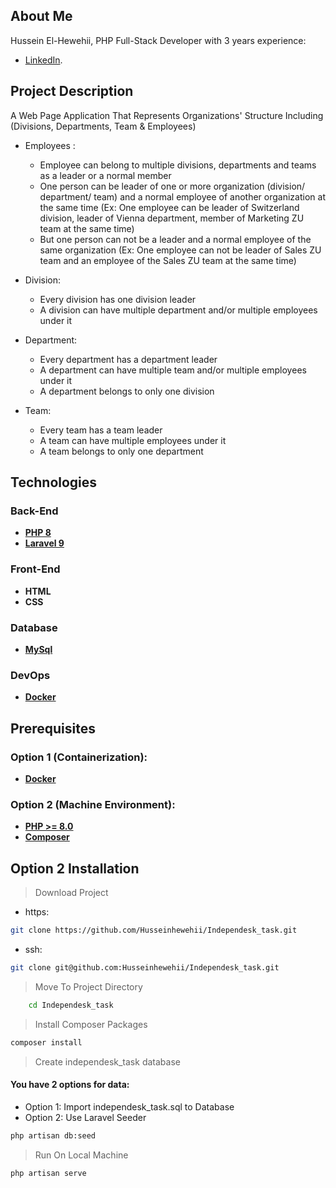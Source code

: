 
## About Me

Hussein El-Hewehii, PHP Full-Stack Developer with 3 years experience:

- [LinkedIn](https://www.linkedin.com/in/hussein-el-hewehii-768b5a113/).

## Project Description

A Web Page Application That Represents Organizations' Structure Including (Divisions, Departments, Team & Employees)
- Employees : 
    -   Employee can belong to multiple divisions, departments and teams as a leader or a normal member 
    -   One person can be leader of one or more organization (division/ department/ team) and a normal employee of another organization at the same time (Ex: One employee can be leader of Switzerland division, leader of Vienna department, member of Marketing ZU team at the same time)
    -   But one person can not be a leader and a normal employee of the same organization (Ex: One employee can not be leader of Sales ZU team and an employee of the Sales ZU team at the same time)

- Division:
    - Every division has one division leader
    - A division can have multiple department and/or multiple employees under it

- Department:
    - Every department has a department leader
    - A department can have multiple team and/or multiple employees under it
    - A department belongs to only one division

- Team:
    - Every team has a team leader
    - A team can have multiple employees under it
    - A team belongs to only one department


## Technologies

### Back-End

- **[PHP 8](https://www.php.net/docs.php)**
- **[Laravel 9](https://laravel.com/docs/9.x/installation)**

### Front-End

- **HTML**
- **CSS**

### Database

- **[MySql](https://www.mysql.com/)**

### DevOps

- **[Docker](https://www.docker.com/)**


## Prerequisites

 ### Option 1 (Containerization):
- **[Docker](https://docs.docker.com/engine/install/)**

 ### Option 2 (Machine Environment):
- **[PHP >= 8.0](https://www.php.net/downloads.php)**
- **[Composer](https://getcomposer.org/)**


## Option 2 Installation


> Download Project 

* https:
``` bash
git clone https://github.com/Husseinhewehii/Independesk_task.git
```
* ssh:
``` bash
git clone git@github.com:Husseinhewehii/Independesk_task.git
```

> Move To Project Directory

``` bash
    cd Independesk_task
```

> Install Composer Packages

``` bash
composer install
```

> Create independesk_task database


#### You have 2 options for data:
* Option 1: Import independesk_task.sql to Database
* Option 2: Use Laravel Seeder
``` bash
php artisan db:seed
```

> Run On Local Machine

``` bash
php artisan serve
```
